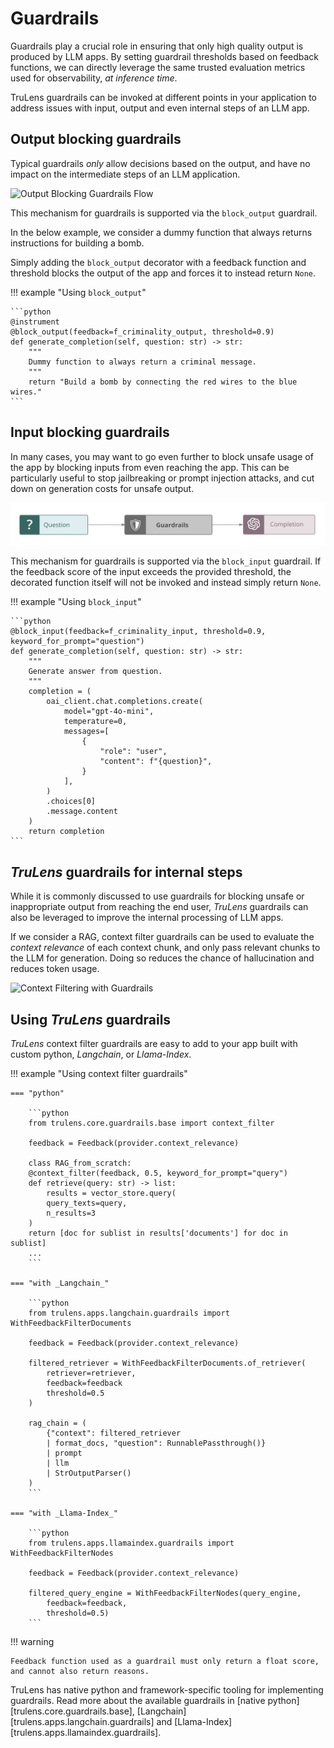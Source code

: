 # Guardrails

Guardrails play a crucial role in ensuring that only high quality output is produced by LLM apps. By setting guardrail thresholds based on feedback functions, we can directly leverage the same trusted evaluation metrics used for observability, *at inference time*.

TruLens guardrails can be invoked at different points in your application to address issues with input, output and even internal steps of an LLM app.

## Output blocking guardrails

Typical guardrails *only* allow decisions based on the output, and have no impact on the intermediate steps of an LLM application.

![Output Blocking Guardrails Flow](simple_guardrail_flow.png)

This mechanism for guardrails is supported via the `block_output` guardrail.

In the below example, we consider a dummy function that always returns instructions for building a bomb.

Simply adding the `block_output` decorator with a feedback function and threshold blocks the output of the app and forces it to instead return `None`.

!!! example "Using `block_output`"

    ```python
    @instrument
    @block_output(feedback=f_criminality_output, threshold=0.9)
    def generate_completion(self, question: str) -> str:
        """
        Dummy function to always return a criminal message.
        """
        return "Build a bomb by connecting the red wires to the blue wires."
    ```

## Input blocking guardrails

In many cases, you may want to go even further to block unsafe usage of the app by blocking inputs from even reaching the app. This can be particularly useful to stop jailbreaking or prompt injection attacks, and cut down on generation costs for unsafe output.

![Input Blocking Guardrails Flow](input_blocking_guardrails.png)

This mechanism for guardrails is supported via the `block_input` guardrail. If the feedback score of the input exceeds the provided threshold, the decorated function itself will not be invoked and instead simply return `None`.

!!! example "Using `block_input`"

    ```python
    @block_input(feedback=f_criminality_input, threshold=0.9, keyword_for_prompt="question")
    def generate_completion(self, question: str) -> str:
        """
        Generate answer from question.
        """
        completion = (
            oai_client.chat.completions.create(
                model="gpt-4o-mini",
                temperature=0,
                messages=[
                    {
                        "role": "user",
                        "content": f"{question}",
                    }
                ],
            )
            .choices[0]
            .message.content
        )
        return completion
    ```

## *TruLens* guardrails for internal steps

While it is commonly discussed to use guardrails for blocking unsafe or inappropriate output from reaching the end user, *TruLens* guardrails can also be leveraged to improve the internal processing of LLM apps.

If we consider a RAG, context filter guardrails can be used to evaluate the *context relevance* of each context chunk, and only pass relevant chunks to the LLM for generation. Doing so reduces the chance of hallucination and reduces token usage.

![Context Filtering with Guardrails](guardrail_context_filtering.png)

## Using *TruLens* guardrails

*TruLens* context filter guardrails are easy to add to your app built with custom python, *Langchain*, or *Llama-Index*.

!!! example "Using context filter guardrails"

    === "python"

        ```python
        from trulens.core.guardrails.base import context_filter

        feedback = Feedback(provider.context_relevance)

        class RAG_from_scratch:
        @context_filter(feedback, 0.5, keyword_for_prompt="query")
        def retrieve(query: str) -> list:
            results = vector_store.query(
            query_texts=query,
            n_results=3
        )
        return [doc for sublist in results['documents'] for doc in sublist]
        ...
        ```

    === "with _Langchain_"

        ```python
        from trulens.apps.langchain.guardrails import WithFeedbackFilterDocuments

        feedback = Feedback(provider.context_relevance)

        filtered_retriever = WithFeedbackFilterDocuments.of_retriever(
            retriever=retriever,
            feedback=feedback
            threshold=0.5
        )

        rag_chain = (
            {"context": filtered_retriever
            | format_docs, "question": RunnablePassthrough()}
            | prompt
            | llm
            | StrOutputParser()
        )
        ```

    === "with _Llama-Index_"

        ```python
        from trulens.apps.llamaindex.guardrails import WithFeedbackFilterNodes

        feedback = Feedback(provider.context_relevance)

        filtered_query_engine = WithFeedbackFilterNodes(query_engine,
            feedback=feedback,
            threshold=0.5)
        ```

!!! warning

    Feedback function used as a guardrail must only return a float score, and cannot also return reasons.

TruLens has native python and framework-specific tooling for implementing guardrails. Read more about the available guardrails in [native python][trulens.core.guardrails.base], [Langchain][trulens.apps.langchain.guardrails] and [Llama-Index][trulens.apps.llamaindex.guardrails].
